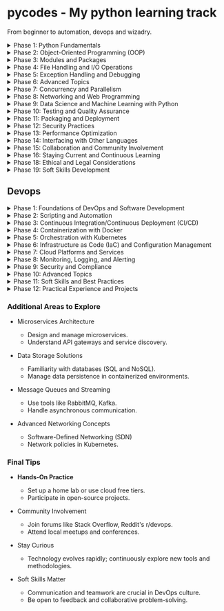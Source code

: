 # pycodes - My python learning track
From beginner to automation, devops and wizadry.

<details>
<summary>Phase 1: Python Fundamentals</summary>

+ <details>
    <summary>Basic Syntax and Semantics</summary>

    - [x] Understanding the structure of Python code
    - [x] Indentation and code blocks
    - [x] Comments and documentation strings
    
    </details>

+ <details>
    <summary>Variables and Data Types</summary>

    - [x] Numeric types: integers, floats, complex numbers
    - [x] Boolean type
    - [x] Strings and string operations
    - [x] Type conversion and casting

    </details>

+ <details>
    <summary>Operators and Expressions</summary>

    - [x] Arithmetic operators
    - [x] Comparison operators
    - [x] Logical operators
    - [x] Bitwise operators

    </details>

+ <details>
    <summary>Control Flow Statements</summary>

    - [x] Conditional statements: `if`, `elif`, `else`
    - [x] Loops: `for`, `while`
    - [x] Loop control statements: `break`, `continue`, `pass`

    </details>

+ <details>
    <summary>Data Structures</summary>

    - [x] Lists and list comprehensions
    - [x] Tuples
    - [x] Sets
    - [x] Dictionaries and dictionary comprehensions

    </details>

+ <details>
    <summary>Functions</summary>

    - [x] Defining and calling functions
    - [x] Parameters and arguments
    - [x] Default and keyword arguments
    - [x] Variable-length arguments (`*args`, `**kwargs`)
    - [x] Lambda functions
    - [x] Scope of variables

    </details>

</details>

<details>
<summary>Phase 2: Object-Oriented Programming (OOP)</summary>

+ <details>
    <summary>Classes and Objects</summary>

   - [x] Defining classes
   - [x] Creating objects (instances)
   - [x] Instance variables and methods
   - [x] Class variables and methods
   - [x] `self` parameter

   </details>

+ <details>
    <summary>Inheritance </summary>

   - [x] Single and multiple inheritance
   - [x] Method overriding
   - [x] Using `super()`

   </details>

+ <details>
    <summary>Encapsulation</summary>

   - [x] Private and protected members
   - [x] Getters and setters
   - [x] Name mangling

   </details>

+ <details>
    <summary>Polymorphism </summary>

   - [ ] Method overloading (conceptual understanding)
   - [ ] Method overriding
   - [ ] Duck typing

   <details>

+ <details>
    <summary> Abstraction </summary>

   - [ ] Abstract classes
   - [ ] Interfaces (using `abc` module)

   </details>

</details>

<details>
<summary>Phase 3: Modules and Packages</summary>

+ <details>
    <summary>Modules</summary>

   - [ ] Importing modules
   - [ ] Creating and using custom modules
   - [ ] `__name__` and `__main__` usage

   </details>

+ <details>
    <summary>Packages</summary>

   - [ ] Directory structure for packages
   - [ ] `__init__.py` file
   - [ ] Importing from packages

   </details>

+ <details>
    <summary>Standard Library</summary>

   - [ ] Familiarity with key modules like `os`, `sys`, `math`, `datetime`, `random`, `re`, `json`, `csv`, `logging`

   </details>

+ <details>
    <summary> Third-Party Packages </summary>

   - [ ] Installing packages using `pip`
   - [ ] Virtual environments (`venv`, `virtualenv`)

   </summary>

</details>

<details>
<summary>Phase 4: File Handling and I/O Operations</summary>

+ <details>
    <summary>File Operations</summary>

   - [ ] Opening and closing files
   - [ ] Reading from and writing to files
   - [ ] File modes (`r`, `w`, `a`, `b`, `t`)
   - [ ] Context managers (`with` statement)

   </details>

+ <details>
    <summary>Working with Different File Formats</summary>

   - [ ] Text files
   - [ ] CSV files
   - [ ] JSON files
   - [ ] Binary files

   </details>

+ <details>
    <summary>Error Handling in File Operations</summary>

   - [ ] Using `try`, `except`, `finally` blocks
   - [ ] Handling specific exceptions (`IOError`, `FileNotFoundError`)

   </details>

</details>

<details>
<summary>Phase 5: Exception Handling and Debugging</summary>

+ <details>
    <summary>Exceptions</summary>

   - [ ] Built-in exceptions
   - [ ] Raising exceptions
   - [ ] Custom exceptions

   </details>

+ <details>
    <summary>Error Handling</summary>

   - [ ] `try`, `except`, `else`, `finally` blocks
   - [ ] Catching multiple exceptions
   - [ ] Exception hierarchy

   </details>

3. Debugging Techniques
   - [ ] Using print statements effectively
   - [ ] Debugging tools and IDE debuggers
   - [ ] Understanding traceback
</details>

<details>
<summary>Phase 6: Advanced Topics</summary>

+ <details>
    <summary>Iterators and Generators</summary>

   - [ ] Iterable objects
   - [ ] Implementing `__iter__()` and `__next__()`
   - [ ] Generator functions and `yield` statement
   - [ ] Generator expressions

   </details>

+ <details>
    <summary>Decorators</summary>

   - [ ] Function decorators
   - [ ] Class decorators
   - [ ] Chaining decorators
   - [ ] Practical use cases

   <details>

+ <details>
    <summary>Context Managers</summary>
   - [ ] Understanding context management protocol (`__enter__`, `__exit__`)
   - [ ] Using `with` statement
   - [ ] Creating custom context managers
   - [ ] `contextlib` module

    </details>

+ <details>
    <summary>Metaclasses</summary>
   - [ ] Understanding metaclasses and their use cases
   - [ ] Customizing class creation
   - [ ] `type` function and `__metaclass__` attribute

   </details>

+ <details>
    <summary>Descriptors</summary>

   - [ ] Understanding descriptors and how they work
   - [ ] Implementing `__get__`, `__set__`, `__delete__`
   - [ ] Practical applications

   </details>

</details>

<details>
<summary>Phase 7: Concurrency and Parallelism</summary>

+ <details>

    <summary>Multithreading</summary>
   - [ ] Thread creation and management
   - [ ] Thread synchronization (locks, semaphores)
   - [ ] Thread communication (queues)

   </details>

+ <details>
    <summary>Multiprocessing</summary>

   - [ ] Process creation and management
   - [ ] Inter-process communication
   - [ ] Shared memory

   </details>

+ <details>
    <summary>Asynchronous Programming</summary>

   - [ ] Event loops
   - [ ] Coroutines
   - [ ] `asyncio` library
   - [ ] `async` and `await` keywords

   </details>

+ <details>
    <summary>Concurrency Patterns</summary>

   - [ ] Producer-consumer pattern
   - [ ] Futures and promises

   </details>
</details>

<details>
<summary>Phase 8: Networking and Web Programming</summary>

+ <details>
    <summary>Networking Basics</summary>

   - [ ] Sockets and socket programming
   - [ ] Client-server architecture
   - [ ] TCP/IP and UDP protocols

   </details>

+ <details>
    <summary>HTTP Programming</summary>

   - [ ] Making HTTP requests
   - [ ] Parsing HTTP responses
   - [ ] Handling sessions and cookies

   </details>

+ <details>
    <summary>Web Frameworks</summary>

   - [ ] Understanding MVC architecture
   - [ ] Familiarity with frameworks like Flask or Django
   - [ ] Building RESTful APIs

   </details>
</details>

<details>
<summary>Phase 9: Data Science and Machine Learning with Python</summary>

+ <details>
    <summary>Scientific Computing Libraries</summary>

   - [ ] NumPy for numerical computations
   - [ ] Pandas for data manipulation and analysis
   - [ ] Matplotlib and Seaborn for data visualization

   </details>

+ <details>
    <summary>Machine Learning Libraries</summary>

   - [ ] Scikit-Learn for traditional machine learning algorithms
   - [ ] TensorFlow and PyTorch for deep learning

   </details>

+ <details>
    <summary>Data Handling and Processing</summary>

   - [ ] Data cleaning and preprocessing
   - [ ] Feature engineering
   - [ ] Model evaluation and validation

   </details>
</details>

<details>
<summary>Phase 10: Testing and Quality Assurance</summary>

+ <details>
    <summary>Unit Testing</summary>

   - [ ] Writing test cases using `unittest`
   - [ ] Test discovery and execution

   </details>

+ <details>
    <summary>PyTest Framework</summary>

   - [ ] Writing simple and complex tests
   - [ ] Fixtures and parametrization
   - [ ] Assertions and expected failures

   </details>

+ <details>
    <summary>Test-Driven Development (TDD)</summary>

   - [ ] Writing tests before code
   - [ ] Continuous integration concepts

   </details>

+ <details>
    <summary>Code Coverage and Quality Tools</summary>

   - [ ] Measuring code coverage
   - [ ] Static code analysis
   - [ ] Linting tools (e.g., Flake8, Pylint)

   </details>

</details>

<details>
<summary>Phase 11: Packaging and Deployment</summary>

+ <details>
    <summary>Packaging Python Projects</summary>

   - [ ] Structuring projects
   - [ ] Writing `setup.py` and `setup.cfg`
   - [ ] Using `pyproject.toml` and `setup.cfg` for configuration

   </details>

+ <details>
    <summary>Distributing Packages</summary>

   - [ ]Publishing to PyPI
   - [ ] Versioning and dependency management

   </details>

+ <details>
    <summary>Deployment</summary>

   - [ ] Packaging applications for distribution
   - [ ] Using Docker for containerization
   - [ ] Continuous deployment strategies

   </details>
</details>

<details>
<summary>Phase 12: Security Practices</summary>

+ <details>
    <summary>Secure Coding</summary>

   - [ ] Input validation
   - [ ] Protecting against injection attacks
   - [ ] Secure handling of sensitive data

   </details>

+ <details>
    <summary>Cryptography</summary>

   - [ ] Hashing and encryption
   - [ ] Using the `cryptography` library
   - [ ] Secure communication protocols

   </details>

+ <details>
    <summary>Authentication and Authorization</summary>

   - [ ] Implementing user authentication
   - [ ] Managing user permissions
   - [ ] OAuth and JWT tokens

   </details>
</details>

<details>
<summary>Phase 13: Performance Optimization</summary>

+ <details>
    <summary>Profiling and Benchmarking</summary>

   - [ ] Identifying bottlenecks
   - [ ] Using profiling tools (`cProfile`, `timeit`)

   </details>

+ <details>
    <summary>Optimization Techniques</summary>

   - [ ] Efficient algorithms and data structures
   - [ ] Memory management
   - [ ] Lazy evaluation

   </details>

+ <details>
    <summary>Using Alternative Python Implementations</summary>

   - [ ] PyPy for performance
   - [ ] Cython for compiling Python to C
   - [ ] Numba for JIT compilation

   </details>
</details>

<details>
<summary>Phase 14: Interfacing with Other Languages</summary>

+ <details>
    <summary>C Extensions</summary>

   - [ ] Writing Python extensions in C
   - [ ] Using `ctypes` and `cffi` libraries

   </details>

+ <details>
    <sumnary>Integrating with Java</summary>

   - [ ] Using Jython
   - [ ] Interoperability considerations

   </details>

+ <details>
    <summary>Interfacing with .NET</summary>

   - [ ] IronPython basics

   </details>
</details>

<details>
<summary>Phase 15: Collaboration and Community Involvement</summary>

+ <details>
    <summary>Version Control Systems</summary>

   - [ ] Using Git for source control
   - [ ] Understanding branching and merging strategies

   </details>

+ <details>
    <summary>Collaborative Development</summary>

   - [ ] Code reviews
   - [ ] Pull requests and code merging
   - [ ] Issue tracking

   </details>

+ <details>
    <summary>Contributing to Open Source</summary>

   - [ ] Understanding open-source licensing
   - [ ] Participating in community projects
   - [ ] Following contribution guidelines

   </details>
</details>

<details>
<summary>Phase 16: Staying Current and Continuous Learning</summary>

+ <details>
    <summary>Keeping Up with Python Enhancements</summary>

   - [ ] Reading Python Enhancement Proposals (PEPs)
   - [ ] Understanding new language features

   </details>

+ <details>
    <summary>Engaging with the Python Community</summary>

   - [ ] Attending conferences and meetups
   - [ ] Participating in forums and discussion groups

   </details>

+ <details>
    <summary>Exploring Advanced Topics</summary>

   - [ ] Type hinting and static type checking (using `mypy`)
   - [ ] Functional programming concepts
   - [ ] Exploring lesser-known standard library modules

   </details>
</details>


<details>
<summary>Phase 18: Ethical and Legal Considerations</summary>

+ <details>
    <summary>Ethical Programming</summary>

   - [ ] Understanding the impact of software
   - [ ] Data privacy considerations
   - [ ] Bias and fairness in algorithms

    </details>

+ <details>
    <summary>Legal Aspects</summary>

   - [ ] Software licensing
   - [ ] Compliance with regulations (e.g., GDPR)

   </details>
</details>

<details>
<summary>Phase 19: Soft Skills Development</summary>

+ <details>
    <summary>Problem-Solving Skills</summary>

   - [ ] Analytical thinking
   - [ ] Algorithmic approach

   </details>

+ <details>
    <summary>Communication Skills</summary>

   - [ ] Technical writing
   - [ ] Presenting complex ideas clearly

   </details>

+ <details>
    <summary>Leadership and Mentoring</summary>

   - [ ] Leading projects and teams
   - [ ] Mentoring junior developers

   </details>
</details>


## Devops

<details>
<summary>Phase 1: Foundations of DevOps and Software Development</summary>

+ <details>
    <summary>Understand the Basics of Software Development</summary>

    - [x] Programming Fundamentals
    - [x] Grasp basic programming concepts (variables, data types, control structures).
    - [x] Learn a scripting language (Python, Bash).

    - [x] Version Control Systems
    - [x] Git Basics
    - Initialize repositories, commit changes, branch management.
    - [ ] Understand merging, rebasing, and resolving conflicts.
    - [ ] Git Workflows
    - [ ] GitFlow, feature branching, pull requests.

    <details>

+ <details>
    <summary>Learn Operating Systems and Networking</summary>

    - [x] Linux Fundamentals
    - [x] Command-line proficiency (file manipulation, process management).
    - [x] Understanding of file system hierarchy.
    - [ ] User and permission management.

    - [x] Networking Basics
    - [x] OSI and TCP/IP models.
    - [ ] Common protocols (HTTP, HTTPS, SSH, FTP).
    - [ ] IP addressing, DNS, and subnetting.

    </details>

</details>


<details>
<summary>Phase 2: Scripting and Automation</summary>

+ <details>
    <summary>Master Scripting Languages</summary>

    - [ ] Shell Scripting (Bash)
    - [ ] Automate routine tasks.
    - [ ] Write scripts for system administration.
    - [ ] Python for Automation
    - [ ] Write scripts to automate complex tasks.
    - [ ] Use libraries like `os`, `subprocess`, `shutil`.

    </details>

+ <details>
    <summary>Configuration Management Basics</summary>

    - [ ] Introduction to Infrastructure as Code (IaC)
    - [ ] Understand the principles of IaC.
    - [ ] Familiarize with JSON and YAML formats.
    - [ ] Ansible: Agentless automation tool.
    - [ ] Puppet and Chef: Configuration management tools.

    </details>
</details>

<details>
<summary>Phase 3: Continuous Integration/Continuous Deployment (CI/CD)</summary>

+ <details>
    <summary>Principles of CI/CD</summary>

    - [ ] Continuous Integration
    - [ ] Automate code integration.
    - [ ] Run automated tests.
    - [ ] Continuous Deployment
    - [ ] Automate the release process.
    - [ ] Deploy to production with minimal human intervention.

    </details>

+ <details>
    <summary>CI/CD Tools</summary>

    - Jenkins
    - Install and configure Jenkins.
    - Create pipelines using Jenkinsfile.
    - GitLab CI/CD
    - Utilize GitLab runners.
    - Define `.gitlab-ci.yml` for pipeline configuration.
    - Travis CI
    - CircleCI
    - Azure DevOps Pipelines

    </details>

+ <details>
    <summary>Build Tools and Artifact Management</summary>

    - [ ] Maven and Gradle for Java projects.
    - [ ] npm and yarn for Node.js projects.
    - [ ] Artifact Repositories
    - [ ] Nexus Repository
    - [ ] JFrog Artifactory

    </details>
</details>

<details>
<summary>Phase 4: Containerization with Docker</summary>

+ <details>
    <summary>Docker Fundamentals</summary>

    - [x] Understanding Containers
    - [x] Differences between VMs and containers.
    - [x] Benefits of containerization.
    - [x] Docker Basics
    - [x] Install Docker Engine.
    - [x] Understand Docker architecture (images, containers, registries).

    </details>

+ <details>
    <summary>Working with Docker</summary>

    - Docker Images and Containers
    - Pulling images from Docker Hub.
    - Building custom images using `Dockerfile`.
    - Managing containers (`run`, `stop`, `rm`).
    - Docker Compose
    - Define multi-container applications.
    - Use `docker-compose.yml` to orchestrate containers.

    </details>

+ <details>
    <summary>Advanced Docker Concepts</summary>

    - Networking and Volumes
    - Container networking (bridge, host, overlay).
    - Data persistence with volumes and bind mounts.
    - Docker Registry
    - Set up a private Docker registry.
    - Push and pull images to/from the registry.

    </details>
</details>

<details>
<summary>Phase 5: Orchestration with Kubernetes</summary>

+ <details>
    <summary>Kubernetes Fundamentals</summary>

    - [ ] Clusters: Master and worker nodes.
    - [ ] Pods: Basic unit of deployment.
    - [ ] Services: Networking abstraction.
    - [ ] Deployments: Manage stateless applications.
    - [ ] ReplicaSets: Ensure specified number of pod replicas.

    </details>

+ <details>
    <summary>Kubernetes Architecture</summary>

    - [ ] API Server
    - [ ] Etcd: Key-value store.
    - [ ] Controller Manager
    - [ ] Scheduler
    - [ ] Kubelet: Node agent.
    - [ ] Kube-proxy

    </details>

+ <details>
    <summary>Hands-On with Kubernetes</summary>

    - [ ] Setting Up a Cluster
    - [ ] Use Minikube or Kind for local clusters.
    - [ ] Explore managed services like Google Kubernetes Engine (GKE), Amazon EKS, Azure AKS.
    - [ ] Managing Applications**
    - [ ] Deploy applications using `kubectl`.
    - [ ] Update and roll back deployments.
    - [ ] Scale applications horizontally.

    </details>

+ <details>
    <summary>Advanced Kubernetes Concepts</summary>

    - [ ] ConfigMaps and Secrets
    - [ ] Manage configuration data.
    - [ ] Store sensitive information securely.
    - [ ] Ingress Controllers
    - [ ] Configure external access to services.
    - [ ] Use Ingress resources and controllers (NGINX, Traefik).
    - [ ] Deploy stateful applications using **StatefulSets**.
    - [ ] Persistent Volumes and Persistent Volume Claims.
    - [ ] Extend Kubernetes functionality.
    - [ ] Custom Resource Definitions.

    </details>

</details>

<details>
<summary>Phase 6: Infrastructure as Code (IaC) and Configuration Management</summary>

+ <details>
    <summary>Infrastructure Provisioning</summary>

    - [ ] Terraform
    - [ ] Understand Terraform syntax (HCL).
    - [ ] Manage infrastructure across providers (AWS, Azure, GCP).
    - [ ] Write reusable modules.

    - [ ] CloudFormation (AWS Specific)
    - [ ] Define AWS resources using JSON/YAML templates.

    </details>

+ <details>
    <summary>Configuration Management Tools</summary>
    
    - [ ] Ansible (In-depth)
    - [ ] Write playbooks and roles.
    - [ ] Manage inventories.
    - [ ] Use Ansible Vault for secrets.

    - [ ] Chef and Puppet
    - [ ] Understand declarative configuration.
    - [ ] Use cookbooks (Chef) and manifests (Puppet).

    </details>

</details>

<details>
<summary>Phase 7: Cloud Platforms and Services</summary>

+ <details>
    <summary>Major Cloud Providers</summary>

    - [ ] **Amazon Web Services (AWS)**
        - Compute: EC2, Lambda.
        - Storage: S3, EBS.
        - Networking: VPC, Route 53.
        - Databases: RDS, DynamoDB.

    - [ ] **Microsoft Azure**
        - Compute: Virtual Machines, App Services.
        - Storage: Blob Storage.
        - Networking: Virtual Network, Azure DNS.

    - [ ] **Google Cloud Platform (GCP)**
        - Compute: Compute Engine, Cloud Functions.
        - Storage: Cloud Storage.
        - Networking: VPC, Cloud DNS.

    </details>

+ <details>
    <summary>Cloud Best Practices</summary>

    - [ ] **Security**
        - Identity and Access Management (IAM).
        - Security Groups and Network ACLs.
        - Encryption at rest and in transit.

    - [ ] **Cost Management**
        - Monitoring usage.
        - Right-sizing resources.
        - Reserved instances and spot instances.

</details>


<details>
<summary>Phase 8: Monitoring, Logging, and Alerting</summary>

+ <details>
    <summary>Monitoring Tools<summary>

    - [ ] **Prometheus**
        - Install and configure Prometheus.
        - Collect metrics using exporters.

    - [ ] **Grafana**
        - Visualize metrics.
        - Set up dashboards and alerts.
    </details>

+ <details>
    <summary>Logging Solutions</summary>

    - [ ] **ELK Stack (Elasticsearch, Logstash, Kibana)**
        - Collect and analyze logs.
        - Create visualizations and dashboards.

    - [ ] **EFK Stack (Elasticsearch, Fluentd, Kibana)**
        - Use Fluentd for log aggregation.

    - [ ] **Cloud-Native Logging**
        - AWS CloudWatch Logs.
        - GCP Stackdriver Logging.
        - Azure Monitor.
    </details>

+ <details> 
    <summary>Alerting and Incident Management</summary>

    - [ ] **Alerting Tools**
        - Configure alerts in Prometheus and Grafana.
        - Use tools like **PagerDuty** or **Opsgenie**.

    - [ ] **Incident Response**
        - Develop runbooks.
        - Post-incident reviews and blameless retrospectives.
    </details>

</details>

<details>
<summary>Phase 9: Security and Compliance</summary>

+ <details>
    <summary>Security Best Practices<summary>

    - [ ] **Network Security**
        - Implement firewalls and security groups.
        - Use VPNs and bastion hosts.

    - [ ] **Application Security**
        - Secure coding practices.
        - Regular security assessments and penetration testing.

    </details>

+ <details>
    <summary>Identity and Access Management</summary>

    - [ ] **Role-Based Access Control (RBAC)**
        - Implement least privilege principles.
        - Manage user roles and permissions.

    -  [ ] **Secret Management**
        - Store secrets securely using tools like **HashiCorp Vault**.
        - Rotate credentials regularly.

    </details>

+ <details>
    <summary>Compliance and Auditing</summary>

    - [ ] **Compliance Standards**
        - Understand GDPR, HIPAA, PCI DSS as applicable.

    - [ ] **Auditing Tools**
        - Track changes and access.
        - Use CloudTrail (AWS), Audit Logs (GCP), Azure Activity Logs.

    </details>
</details>


<details>
<summary>Phase 10: Advanced Topics</summary>

+ <details>
    <summary>Site Reliability Engineering (SRE)</summary>

    - **Principles of SRE**
        - Service Level Objectives (SLOs)
        - Error Budgets
        - Toil Reduction

    - **Chaos Engineering**
        - Introduce controlled failures to test resilience.
        - Tools: **Chaos Monkey**, **LitmusChaos**.
    
    </details>

+ <details>
    <summary>Advanced Orchestration<>

    - [ ] **Service Meshes**
        - Understand **Istio**, **Linkerd**.
        - Manage microservices communication.

    - [ ] **Serverless Architectures**
        - Use AWS Lambda, Azure Functions, GCP Cloud Functions.
        - Understand Function as a Service (FaaS) model.
    
    </details>

+ <details>
**3. Container Orchestration Beyond Kubernetes**

    - [ ] Docker Swarm
    - [ ] Orchestrate containers in a swarm cluster.
    - [ ] Nomad
    - [ ] Deploy and manage containers and non-containerized applications.

    </details>
</details>

<details>
<summary>Phase 11: Soft Skills and Best Practices</summary>

+ <details>
    <summary>Collaboration and Communication</summary>

    - [ ] Agile and Scrum Methodologies
    - [ ] Participate in sprints and stand-ups.
    - [ ] Use tools like Jira, Trello.
    - [ ] Documentation
    - [ ] Maintain clear and up-to-date documentation.
    - [ ] Use Markdown, Confluence, GitHub Wikis.
    
    </details>

+ <details>
    <summary>Problem-Solving and Troubleshooting</summary>

    - [ ] Root Cause Analysis
    - [ ] Systematic approach to identifying issues.
    - [ ] Performance Tuning
    - [ ] Optimize applications and infrastructure for better performance.

    </details>

+ <details>
    <summary>Continuous Learning</summary>

    - [ ] Stay Updated
    - [ ] Follow blogs, podcasts, and webinars.
    - [ ] Engage in communities like DevOps Days, Meetups.
    - [ ] Certifications (Optional but Beneficial)
    - [ ] AWS Certified DevOps Engineer
    - [ ] Certified Kubernetes Administrator (CKA)
    - [ ] Docker Certified Associate

    </details>
</details>

<details>
<summary>Phase 12: Practical Experience and Projects</summary>

+ <details>
    <summary>Build a CI/CD Pipeline</summary>

    - [ ] Integrate Code Repositories with CI Tools
    - [ ] Automate builds, tests, and deployments.

    </details>

+ <details>
    <summary>Deploy Applications with Docker and Kubernetes</summary>

    - [ ] Containerize an Application
    - [ ] Create Docker images for a sample application.
    - [ ] Deploy to a Kubernetes Cluster
    - [ ] Use Kubernetes manifests or Helm charts.

    </details>

+ <details>
    <summary>Implement Infrastructure as Code</summary>

    - [ ] Use Terraform to Provision Resources
    - [ ] Automate infrastructure setup on a cloud provider.
    - [ ] Automate Configuration with Ansible
    - [ ] Deploy and configure applications across servers.

    </details>

+ <details>
    <summary>Set Up Monitoring and Logging</summary>

    - [ ] Implement Prometheus and Grafana
    - [ ] Monitor system and application metrics.
    - [ ] Configure Centralized Logging
    - [ ] Aggregate logs using ELK or EFK stack.

    </details>
</details>

### **Additional Areas to Explore**

- Microservices Architecture
  - Design and manage microservices.
  - Understand API gateways and service discovery.

- Data Storage Solutions
  - Familiarity with databases (SQL and NoSQL).
  - Manage data persistence in containerized environments.

- Message Queues and Streaming
  - Use tools like RabbitMQ, Kafka.
  - Handle asynchronous communication.

- Advanced Networking Concepts
  - Software-Defined Networking (SDN)
  - Network policies in Kubernetes.


### **Final Tips**

- **Hands-On Practice**
  - Set up a home lab or use cloud free tiers.
  - Participate in open-source projects.

- Community Involvement
  - Join forums like Stack Overflow, Reddit's r/devops.
  - Attend local meetups and conferences.

- Stay Curious
  - Technology evolves rapidly; continuously explore new tools and methodologies.

- Soft Skills Matter
  - Communication and teamwork are crucial in DevOps culture.
  - Be open to feedback and collaborative problem-solving.
